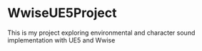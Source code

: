 # WwiseUE5Project
This is my project exploring environmental and character sound implementation with UE5 and Wwise
